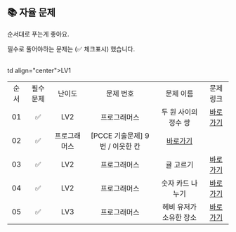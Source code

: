 ## 📚 자율 문제

순서대로 푸는게 좋아요.

필수로 풀어야하는 문제는 (✅ 체크표시) 했습니다.

<br/>
<table>
  <tr>
    <td align="center">순서</td>
    <td align="center">필수 문제</td>
    <td align="center">난이도</td>
    <td align="center">문제 번호</td>
    <td align="center">문제 이름</td>
    <td align="center">문제 링크</td>
  </tr>
    <tr>
    <td align="center">01</td>
    <td align="center">✅</td>
    <td align="center">LV2</td>
    <td align="center">프로그래머스</td>
    <td align="center">두 원 사이의 정수 쌍</td>
    <td align="center"><a href="https://school.programmers.co.kr/learn/courses/30/lessons/181187">바로가기</a></td>
  </tr>
     <tr>
    <td align="center">02</td>
    <td align="center">✅</td>
    td align="center">LV1</td>
    <td align="center">프로그래머스</td>
    <td align="center">[PCCE 기출문제] 9번 / 이웃한 칸</td>
    <td align="center"><a href="https://school.programmers.co.kr/learn/courses/30/lessons/250125">바로가기</a></td>
  </tr>
    <tr>
    <td align="center">03</td>
    <td align="center">✅</td>
    <td align="center">LV2</td>
    <td align="center">프로그래머스</td>
    <td align="center">귤 고르기</td>
    <td align="center"><a href="https://school.programmers.co.kr/learn/courses/30/lessons/138476">바로가기</a></td>
  </tr>

   <tr>
    <td align="center">04</td>
    <td align="center">✅</td>
    <td align="center">LV2</td>
    <td align="center">프로그래머스</td>
    <td align="center">숫자 카드 나누기</td>
    <td align="center"><a href="https://school.programmers.co.kr/learn/courses/30/lessons/135807">바로가기</a></td>
  </tr>
   <tr>
    <td align="center">05</td>
    <td align="center">✅</td>
    <td align="center">LV3</td>
    <td align="center">프로그래머스</td>
    <td align="center">헤비 유저가 소유한 장소</td>
    <td align="center"><a href="https://school.programmers.co.kr/learn/courses/30/lessons/77487">바로가기</a></td>
  </tr>
</table>
<br/><br/>

